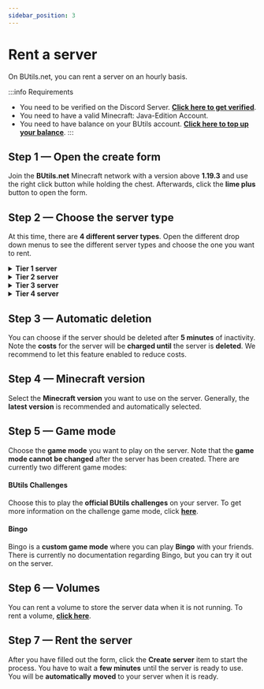 ```yaml
---
sidebar_position: 3
---
```


# Rent a server

On BUtils.net, you can rent a server on an hourly basis.

:::info Requirements
- You need to be verified on the Discord Server. **[Click here to get verified](verification)**.
- You need to have a valid Minecraft: Java-Edition Account.
- You need to have balance on your BUtils account. **[Click here to top up your balance](balance)**.
:::

## Step 1 — Open the create form

Join the **BUtils.net** Minecraft network with a version above **1.19.3** and use the right click 
button while holding the chest. Afterwards, click the **lime plus** button to open the form.

## Step 2 — Choose the server type

At this time, there are **4 different server types**. Open the different drop down menus 
to see the different server types and choose the one you want to rent.

<details>
  <summary><b>Tier 1 server</b></summary>
  <div>
    <div><b>2</b> shared vCPU cores</div>
    <div><b>3GB</b> memory</div>
    <div><b>€0.05</b> per started hour</div>
  </div>
</details>

<details>
  <summary><b>Tier 2 server</b></summary>
  <div>
    <div><b>4</b> shared vCPU cores</div>
    <div><b>6.5GB</b> memory</div>
    <div><b>€0.06</b> per started hour</div>
  </div>
</details>

<details>
  <summary><b>Tier 3 server</b></summary>
  <div>
    <div><b>8</b> shared vCPU cores</div>
    <div><b>14.5GB</b> memory</div>
    <div><b>€0.12</b> per started hour</div>
  </div>
</details>

<details>
  <summary><b>Tier 4 server</b></summary>
  <div>
    <div><b>4</b> dedicated vCPU cores</div>
    <div><b>14.5GB</b> memory</div>
    <div><b>€0.21</b> per started hour</div>
  </div>
</details>

## Step 3 — Automatic deletion

You can choose if the server should be deleted after **5 minutes** of inactivity.
Note the **costs** for the server will be **charged until** the server is **deleted**.
We recommend to let this feature enabled to reduce costs.

## Step 4 — Minecraft version

Select the **Minecraft version** you want to use on the server.
Generally, the **latest version** is recommended and automatically selected.

## Step 5 — Game mode

Choose the **game mode** you want to play on the server.
Note that the **game mode cannot be changed** after the server has been created.
There are currently two different game modes:

#### BUtils Challenges
Choose this to play the **official BUtils challenges** on your server. 
To get more information on the challenge game mode, click **[here](../plugin/modifications.md)**.

#### Bingo
Bingo is a **custom game mode** where you can play **Bingo** with your friends.
There is currently no documentation regarding Bingo, but you can try it out on the server.

## Step 6 — Volumes

You can rent a volume to store the server data when it is not running.
To rent a volume, **[click here](rent-a-volume)**.

## Step 7 — Rent the server

After you have filled out the form, click the **Create server** item to start the process. 
You have to wait a **few minutes** until the server is ready to use. You will be **automatically**
**moved** to your server when it is ready.